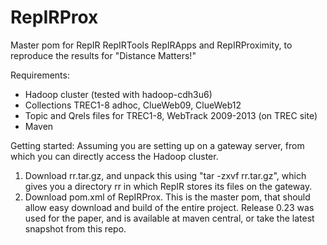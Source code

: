 RepIRProx
=========

Master pom for RepIR RepIRTools RepIRApps and RepIRProximity, to reproduce the results for "Distance Matters!"

Requirements:
- Hadoop cluster (tested with hadoop-cdh3u6)
- Collections TREC1-8 adhoc, ClueWeb09, ClueWeb12
- Topic and Qrels files for TREC1-8, WebTrack 2009-2013 (on TREC site)
- Maven

Getting started:
Assuming you are setting up on a gateway server, from which you can directly access the Hadoop cluster.
1. Download rr.tar.gz, and unpack this using "tar -zxvf rr.tar.gz", which gives you a directory rr in which RepIR stores its files on the gateway.
2. Download pom.xml of RepIRProx. This is the master pom, that should allow easy download and build of the entire project. Release 0.23 was used for the paper, and is available at maven central, or take the latest snapshot from this repo.


